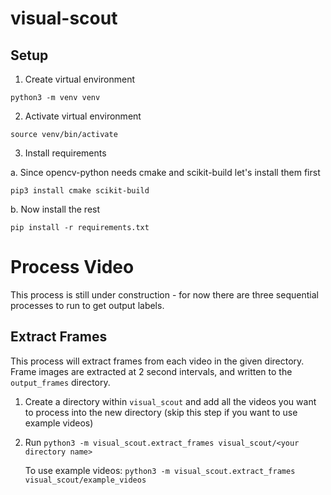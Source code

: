 # visual-scout

## Setup

1. Create virtual environment

```
python3 -m venv venv
```

2. Activate virtual environment

```
source venv/bin/activate
```

3. Install requirements 

a.  Since opencv-python needs cmake and scikit-build let's install them first

```
pip3 install cmake scikit-build
```

b. Now install the rest

```
pip install -r requirements.txt
```

# Process Video

This process is still under construction - for now there are three sequential processes to run to get output labels.

## Extract Frames 

This process will extract frames from each video in the given directory. Frame images are extracted at 2 second intervals, and written to the `output_frames` directory.

1. Create a directory within `visual_scout` and add all the videos you want to process into the new directory (skip this step if you want to use example videos)

2. Run `python3 -m visual_scout.extract_frames visual_scout/<your directory name>`

    To use example videos: `python3 -m visual_scout.extract_frames visual_scout/example_videos`

